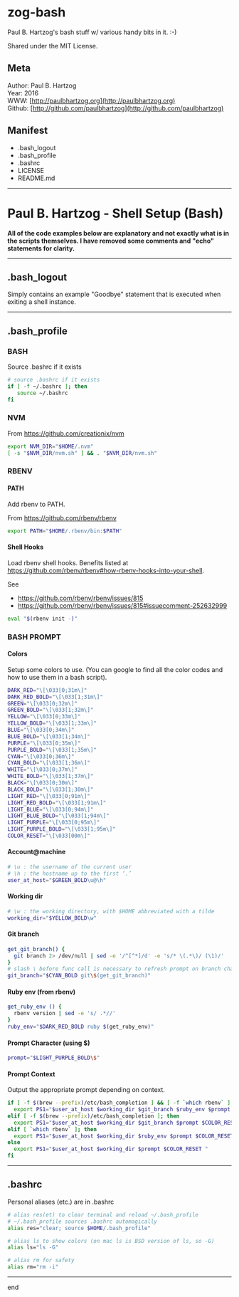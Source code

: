 # zog-bash

Paul B. Hartzog's bash stuff w/ various handy bits in it. :-)

Shared under the MIT License.

## Meta

Author: Paul B. Hartzog  
Year: 2016  
WWW: [http://paulbhartzog.org](http://paulbhartzog.org)  
Github:  [http://github.com/paulbhartzog](http://github.com/paulbhartzog)


## Manifest

  * .bash_logout
  * .bash_profile
  * .bashrc
  * LICENSE
  * README.md

---
# Paul B. Hartzog - Shell Setup (Bash)

**All of the code examples below are explanatory and not exactly what is in the scripts themselves.  I have removed some comments and "echo" statements for clarity.**

---

## .bash_logout

Simply contains an example "Goodbye" statement that is executed when exiting a shell instance.

---
## .bash_profile

### BASH

Source .bashrc if it exists

```sh
# source .bashrc if it exists
if [ -f ~/.bashrc ]; then
   source ~/.bashrc
fi
```

### NVM

From https://github.com/creationix/nvm

```sh
export NVM_DIR="$HOME/.nvm"
[ -s "$NVM_DIR/nvm.sh" ] && . "$NVM_DIR/nvm.sh"
```

### RBENV

#### PATH

Add rbenv to PATH.

From https://github.com/rbenv/rbenv

```sh
export PATH="$HOME/.rbenv/bin:$PATH"
```

#### Shell Hooks

Load rbenv shell hooks.  Benefits listed at https://github.com/rbenv/rbenv#how-rbenv-hooks-into-your-shell.

See

  * https://github.com/rbenv/rbenv/issues/815
  * https://github.com/rbenv/rbenv/issues/815#issuecomment-252632999


```sh
eval "$(rbenv init -)"
```

### BASH PROMPT

#### Colors

Setup some colors to use.  (You can google to find all the color codes and how to use them in a bash script).

```sh
DARK_RED="\[\033[0;31m\]"
DARK_RED_BOLD="\[\033[1;31m\]"
GREEN="\[\033[0;32m\]"
GREEN_BOLD="\[\033[1;32m\]"
YELLOW="\[\033[0;33m\]"
YELLOW_BOLD="\[\033[1;33m\]"
BLUE="\[\033[0;34m\]"
BLUE_BOLD="\[\033[1;34m\]"
PURPLE="\[\033[0;35m\]"
PURPLE_BOLD="\[\033[1;35m\]"
CYAN="\[\033[0;36m\]"
CYAN_BOLD="\[\033[1;36m\]"
WHITE="\[\033[0;37m\]"
WHITE_BOLD="\[\033[1;37m\]"
BLACK="\[\033[0;30m\]"
BLACK_BOLD="\[\033[1;30m\]"
LIGHT_RED="\[\033[0;91m\]"
LIGHT_RED_BOLD="\[\033[1;91m\]"
LIGHT_BLUE="\[\033[0;94m\]"
LIGHT_BLUE_BOLD="\[\033[1;94m\]"
LIGHT_PURPLE="\[\033[0;95m\]"
LIGHT_PURPLE_BOLD="\[\033[1;95m\]"
COLOR_RESET="\[\033[00m\]"
```

#### Account@machine

```sh
# \u : the username of the current user
# \h : the hostname up to the first ‘.’
user_at_host="$GREEN_BOLD\u@\h"
```

#### Working dir

```sh
# \w : the working directory, with $HOME abbreviated with a tilde
working_dir="$YELLOW_BOLD\w"
```

#### Git branch

```sh
get_git_branch() {
  git branch 2> /dev/null | sed -e '/^[^*]/d' -e 's/* \(.*\)/ (\1)/'
}
# slash \ before func call is necessary to refresh prompt on branch change
git_branch="$CYAN_BOLD git\$(get_git_branch)"
```

#### Ruby env (from rbenv)

```sh
get_ruby_env () {
  rbenv version | sed -e 's/ .*//'
}
ruby_env="$DARK_RED_BOLD ruby $(get_ruby_env)"
```

#### Prompt Character (using $)

```sh
prompt="$LIGHT_PURPLE_BOLD\$"
```

#### Prompt Context

Output the appropriate prompt depending on context.

```sh
if [ -f $(brew --prefix)/etc/bash_completion ] && [ -f `which rbenv` ]; then
  export PS1="$user_at_host $working_dir $git_branch $ruby_env $prompt $COLOR_RESET "
elif [ -f $(brew --prefix)/etc/bash_completion ]; then
  export PS1="$user_at_host $working_dir $git_branch $prompt $COLOR_RESET "
elif [ `which rbenv` ]; then
  export PS1="$user_at_host $working_dir $ruby_env $prompt $COLOR_RESET "
else
  export PS1="$user_at_host $working_dir $prompt $COLOR_RESET "
fi
```

---

## .bashrc

Personal aliases (etc.) are in .bashrc

```sh
# alias res(et) to clear terminal and reload ~/.bash_profile
# ~/.bash_profile sources .bashrc automagically
alias res="clear; source $HOME/.bash_profile"

# alias ls to show colors (on mac ls is BSD version of ls, so -G)
alias ls="ls -G"

# alias rm for safety
alias rm="rm -i"
```

---
end

